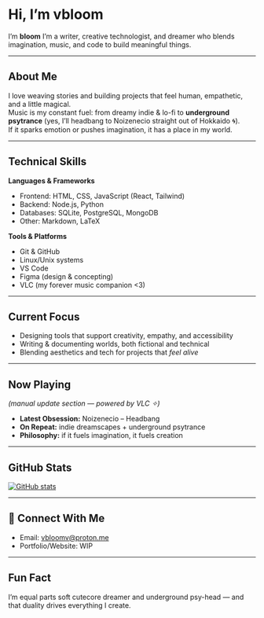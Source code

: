 #  Hi, I’m vbloom

I’m **bloom**
I’m a writer, creative technologist, and dreamer who blends imagination, music, and code to build meaningful things.  

---

## About Me
I love weaving stories and building projects that feel human, empathetic, and a little magical.  
Music is my constant fuel: from dreamy indie & lo-fi to **underground psytrance** (yes, I’ll headbang to Noizenecio straight out of Hokkaido 🌀).  
If it sparks emotion or pushes imagination, it has a place in my world.  

---

## Technical Skills

**Languages & Frameworks**  
- Frontend: HTML, CSS, JavaScript (React, Tailwind)  
- Backend: Node.js, Python  
- Databases: SQLite, PostgreSQL, MongoDB  
- Other: Markdown, LaTeX  

**Tools & Platforms**  
- Git & GitHub  
- Linux/Unix systems  
- VS Code  
- Figma (design & concepting)  
- VLC (my forever music companion <3)  

---

## Current Focus
- Designing tools that support creativity, empathy, and accessibility  
- Writing & documenting worlds, both fictional and technical  
- Blending aesthetics and tech for projects that *feel alive*  

---

## Now Playing
*(manual update section — powered by VLC ✧)*  

- **Latest Obsession:** Noizenecio – Headbang   
- **On Repeat:** indie dreamscapes + underground psytrance  
- **Philosophy:** if it fuels imagination, it fuels creation   

---

## GitHub Stats

[![GitHub stats](https://github-readme-stats.vercel.app/api?username=vbloom-x3&show_icons=true&theme=rose_pine)](https://github.com/vbloom-x3)  

---

## 💌 Connect With Me
- Email: vbloomv@proton.me
- Portfolio/Website: WIP

---

## Fun Fact
I’m equal parts soft cutecore dreamer and underground psy-head — and that duality drives everything I create.  

